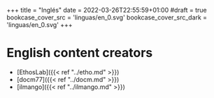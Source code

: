 +++
title = "Inglés"
date = 2022-03-26T22:55:59+01:00
#draft = true
bookcase_cover_src = 'linguas/en_0.svg'
bookcase_cover_src_dark = 'linguas/en_0.svg'
+++

# English content creators

* [EthosLab]({{< ref "../etho.md" >}})
* [docm77]({{< ref "../docm.md" >}})
* [ilmango]({{< ref "../ilmango.md" >}})
